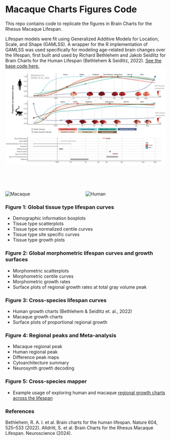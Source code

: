 # Macaque Charts Figures Code

This repo contains code to replicate the figures in Brain Charts for the Rhesus Macaque Lifespan.

Lifespan models were fit using Generalized Additive Models for Location, Scale, and Shape (GAMLSS). A wrapper for the R implementation of GAMLSS was used specifically for modeling age-related brain changes over the lifespan, first built and used by Richard Bethlehem and Jakob Seidlitz for Brain Charts for the Human Lifespan (Bethlehem & Seidlitz, 2022). [See the base code here.](https://github.com/brainchart/Lifespan)
![Figure 3](Figure3Images/Figure3.png)

<br><br><br> <!-- Adds extra space -->

<div style="display: flex; justify-content: space-around;">
  <img src="Figure3Images/LifespanSurfaceImages/volume_curve/growth.gif" alt="Macaque" width="412"/>
  <img src="Figure3Images/LifespanSurfaceImages/volume_curve_human/growth.gif" alt="Human" width="412"/>
</div>

### Figure 1: Global tissue type lifespan curves

- Demographic information boxplots
- Tissue type scatterplots
- Tissue type normalized centile curves
- Tissue type site specific curves
- Tissue type growth plots

### Figure 2: Global morphometric lifespan curves and growth surfaces

- Morphometric scatterplots
- Morphometric centile curves
- Morphometric growth rates
- Surface plots of regional growth rates at total gray volume peak

### Figure 3: Cross-species lifespan curves

- Human growth charts (Bethlehem & Seidlitz et. al., 2022)
- Macaque growth charts
- Surface plots of proportional regional growth

### Figure 4: Regional peaks and Meta-analysis

- Macaque regional peak
- Human regional peak
- Difference peak maps
- Cytoarchitecture summary
- Neurosynth growth decoding

### Figure 5: Cross-species mapper

- Example usage of exploring human and macaque [regional growth charts across the lifespan](https://interspeciesmap.childmind.org/)

### References

Bethlehem, R. A. I. et al. Brain charts for the human lifespan. Nature 604, 525–533 (2022).
Alldritt, S. et al. Brain Charts for the Rhesus Macaque Lifespan. Neuroscience (2024).



